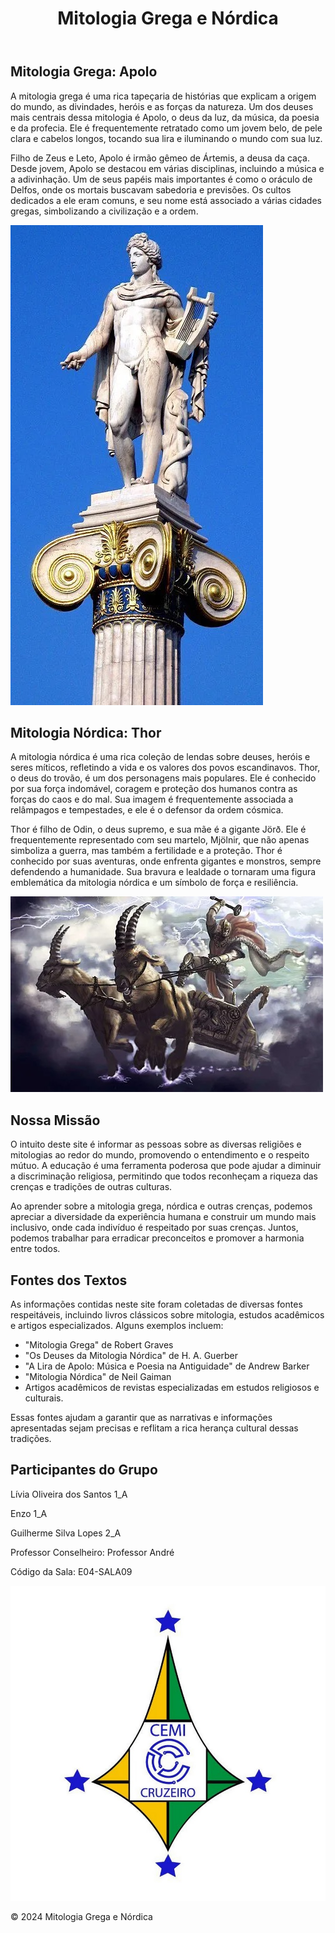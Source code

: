 <!DOCTYPE html>


<body>
    <header>
          <h1>Mitologia Grega e Nórdica</h1>
    </header>
    <div class="container">
        <div class="myth">
            <h2>Mitologia Grega: Apolo</h2>
            <p>A mitologia grega é uma rica tapeçaria de histórias que explicam a origem do mundo, as divindades, heróis e as forças da natureza. Um dos deuses mais centrais dessa mitologia é Apolo, o deus da luz, da música, da poesia e da profecia. Ele é frequentemente retratado como um jovem belo, de pele clara e cabelos longos, tocando sua lira e iluminando o mundo com sua luz.</p>
            <p>Filho de Zeus e Leto, Apolo é irmão gêmeo de Ártemis, a deusa da caça. Desde jovem, Apolo se destacou em várias disciplinas, incluindo a música e a adivinhação. Um de seus papéis mais importantes é como o oráculo de Delfos, onde os mortais buscavam sabedoria e previsões. Os cultos dedicados a ele eram comuns, e seu nome está associado a várias cidades gregas, simbolizando a civilização e a ordem.</p>
            <div class="image-container">
                <img src="apolo.jpg" alt="Apolo">
            </div>
        </div>
        <div class="myth">
            <h2>Mitologia Nórdica: Thor</h2>
            <p>A mitologia nórdica é uma rica coleção de lendas sobre deuses, heróis e seres míticos, refletindo a vida e os valores dos povos escandinavos. Thor, o deus do trovão, é um dos personagens mais populares. Ele é conhecido por sua força indomável, coragem e proteção dos humanos contra as forças do caos e do mal. Sua imagem é frequentemente associada a relâmpagos e tempestades, e ele é o defensor da ordem cósmica.</p>
            <p>Thor é filho de Odin, o deus supremo, e sua mãe é a gigante Jörð. Ele é frequentemente representado com seu martelo, Mjölnir, que não apenas simboliza a guerra, mas também a fertilidade e a proteção. Thor é conhecido por suas aventuras, onde enfrenta gigantes e monstros, sempre defendendo a humanidade. Sua bravura e lealdade o tornaram uma figura emblemática da mitologia nórdica e um símbolo de força e resiliência.</p>
            <div class="image-container">
                <img src="imagen.jpg" alt="Thor">
            </div>
        </div>
        <div class="mission">
            <h2>Nossa Missão</h2>
            <p>O intuito deste site é informar as pessoas sobre as diversas religiões e mitologias ao redor do mundo, promovendo o entendimento e o respeito mútuo. A educação é uma ferramenta poderosa que pode ajudar a diminuir a discriminação religiosa, permitindo que todos reconheçam a riqueza das crenças e tradições de outras culturas.</p>
            <p>Ao aprender sobre a mitologia grega, nórdica e outras crenças, podemos apreciar a diversidade da experiência humana e construir um mundo mais inclusivo, onde cada indivíduo é respeitado por suas crenças. Juntos, podemos trabalhar para erradicar preconceitos e promover a harmonia entre todos.</p>
        </div>
        <div class="sources">
            <h2>Fontes dos Textos</h2>
            <p>As informações contidas neste site foram coletadas de diversas fontes respeitáveis, incluindo livros clássicos sobre mitologia, estudos acadêmicos e artigos especializados. Alguns exemplos incluem:</p>
            <ul>
                <li>"Mitologia Grega" de Robert Graves</li>
                <li>"Os Deuses da Mitologia Nórdica" de H. A. Guerber</li>
                <li>"A Lira de Apolo: Música e Poesia na Antiguidade" de Andrew Barker</li>
                <li>"Mitologia Nórdica" de Neil Gaiman</li>
                <li>Artigos acadêmicos de revistas especializadas em estudos religiosos e culturais.</li>
            </ul>
            <p>Essas fontes ajudam a garantir que as narrativas e informações apresentadas sejam precisas e reflitam a rica herança cultural dessas tradições.</p>
        </div>
        <div class="participants">
            <h2>Participantes do Grupo</h2>
            <p>Lívia Oliveira dos Santos 1_A</p>
            <p>Enzo 1_A</p>
            <p>Guilherme Silva Lopes 2_A</p>
            <p>Professor Conselheiro: Professor André</p>
            <p>Código da Sala: E04-SALA09</p>
            <img src="cemicruzeiro.jpg" alt="Logo" class="logo"> <!-- Logo aqui -->
        </div>
    <footer>
       <p>&copy; 2024 Mitologia Grega e Nórdica</p>
    </footer>
</body>
</html>
